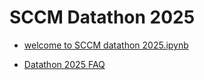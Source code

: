 # SCCM Datathon 2025


- [welcome to SCCM datathon 2025.ipynb](https://colab.research.google.com/drive/1KD1lsVd_0YzY2I1MV-nOowEVeoSKgV4I)

- [Datathon 2025 FAQ](https://sccm.org/Admin/SCCM/media/SCCM/PDFs/Datathon-2025-FAQ.pdf?utm_medium=email&utm_term=N%2FA&utm_source=D365%20CIJ#msdynmkt_trackingcontext=1f99576b-f934-4f73-94dd-8d21bca40300)
